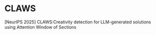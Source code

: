 # CLAWS
[NeurIPS 2025] CLAWS:Creativity detection for LLM-generated solutions using Attention Window of Sections
